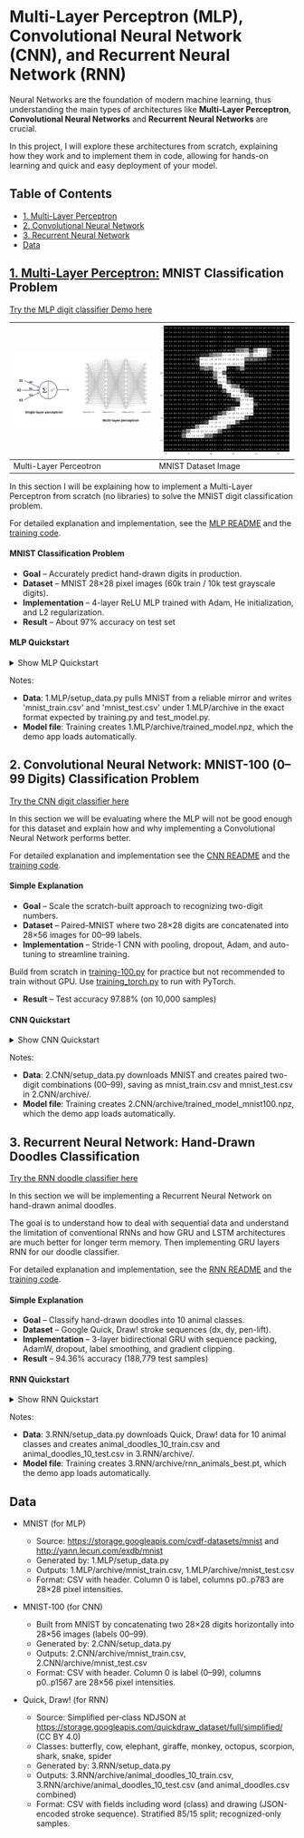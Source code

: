 # Multi-Layer Perceptron (MLP), Convolutional Neural Network (CNN), and Recurrent Neural Network (RNN)

Neural Networks are the foundation of modern machine learning, thus understanding the main types of architectures like **Multi-Layer Perceptron**, **Convolutional Neural Networks** and **Recurrent Neural Networks** are crucial. 

In this project, I will explore these architectures from scratch, explaining how they work and to implement them in code, allowing for hands-on learning and quick and easy deployment of your model. 



## Table of Contents

- [1. Multi-Layer Perceptron](#mlp)
- [2. Convolutional Neural Network](#cnn) 
- [3. Recurrent Neural Network](#rnn)
- [Data](#data)


<a id="mlp"></a>
## [1. Multi-Layer Perceptron:](1.MLP/README.md) MNIST Classification Problem
[Try the MLP digit classifier Demo here](https://huggingface.co/spaces/Eli181927/elliot_digit_classifier/)

| <img src="1.MLP/assets/mlp.png" width="400" alt="Accuracy"> | <img src="1.MLP/assets/digit.png" width="400" alt="Loss"> |
|---|---|
| Multi-Layer Perceotron| MNIST Dataset Image|

In this section I will be explaining how to implement a Multi-Layer Perceptron from scratch (no libraries) to solve the MNIST digit classification problem.

For detailed explanation and implementation, see the [MLP README](1.MLP/README.md) and the [training code](1.MLP/training.py). 

#### MNIST Classification Problem
- **Goal** – Accurately predict hand-drawn digits in production. 
- **Dataset** – MNIST 28×28 pixel images (60k train / 10k test grayscale digits).
- **Implementation** – 4-layer ReLU MLP trained with Adam, He initialization, and L2 regularization.
- **Result** – About 97% accuracy on test set 

#### MLP Quickstart

<details>
<summary>Show MLP Quickstart</summary>

Minimal steps to download data, train, test, and run the app.

```bash
# 1) Navigate to project folder and create virtual env
cd 1.MLP
python -m venv .venv && source .venv/bin/activate

# 2) Install deps for the MLP
pip install -r requirements.txt

# 3) Download MNIST and prepare CSVs (writes to archive)
python setup_data.py

# 4) Train (saves model to archive/trained_model.npz)
python training.py

# 5) Evaluate on test set
python test_model.py

# 6) Optional: launch the local demo UI
python app.py
```

</details>

Notes:
- **Data**: 1.MLP/setup_data.py pulls MNIST from a reliable mirror and writes 'mnist_train.csv' and 'mnist_test.csv' under 1.MLP/archive in the exact format expected by training.py and test_model.py.
- **Model file**: Training creates 1.MLP/archive/trained_model.npz, which the demo app loads automatically.



<a id="cnn"></a>
## 2. Convolutional Neural Network: MNIST-100 (0–99 Digits) Classification Problem 
[Try the CNN digit classifier here](https://huggingface.co/spaces/Eli181927/0-99_Classification)

In this section we will be evaluating where the MLP will not be good enough for this dataset and explain how and why implementing a Convolutional Neural Network performs better.

For detailed explanation and implementation see the [CNN README](2.CNN/README.md) and the [training code](2.CNN/training_torch.py).


#### Simple Explanation
- **Goal** – Scale the scratch-built approach to recognizing two-digit numbers.
- **Dataset** – Paired-MNIST where two 28×28 digits are concatenated into 28×56 images for 00–99 labels.
- **Implementation** – Stride-1 CNN with pooling, dropout, Adam, and auto-tuning to streamline training. 

Build from scratch in [training-100.py](2.CNN/training-100.py) for practice but not recommended to train without GPU. Use [training_torch.py](2.CNN/training_torch.py) to run with PyTorch.

- **Result** – Test accuracy 97.88% (on 10,000 samples)

#### CNN Quickstart

<details>
<summary>Show CNN Quickstart</summary>

Minimal steps to download data, train, test, and run the app.

Two options:

1) From-scratch (GPU recommended)

```bash
cd 2.CNN
python -m venv .venv && source .venv/bin/activate
pip install -r requirements.txt
python setup_data.py
python training-100.py --epochs 20 --batch-size 256
```

2) Libraries (fast on CPU)

```bash
cd 2.CNN
python -m venv .venv && source .venv/bin/activate
pip install -r requirements.txt
python setup_data.py
python training_torch.py --epochs 20 --batch-size 256 --device cpu
```

Evaluate and run the app:

```bash
cd 2.CNN
python test_model.py
python app.py
```

</details>

Notes:
- **Data**: 2.CNN/setup_data.py downloads MNIST and creates paired two-digit combinations (00–99), saving as mnist_train.csv and mnist_test.csv in 2.CNN/archive/.
- **Model file**: Training creates 2.CNN/archive/trained_model_mnist100.npz, which the demo app loads automatically.



<a id="rnn"></a>
## 3. Recurrent Neural Network: Hand-Drawn Doodles Classification
[Try the RNN doodle classifier here](https://huggingface.co/spaces/Eli181927/animal_doodle_classifier)

In this section we will be implementing a Recurrent Neural Network on hand-drawn animal doodles. 

The goal is to understand how to deal with sequential data and understand the limitation of conventional RNNs and how GRU and LSTM architectures are much better for longer term memory. Then implementing GRU layers RNN for our doodle classifier.

For detailed explanation and implementation, see the [RNN README](3.RNN/README.md) and the [training code](3.RNN/training-doodle.py). 


#### Simple Explanation
- **Goal** – Classify hand-drawn doodles into 10 animal classes.
- **Dataset** – Google Quick, Draw! stroke sequences (dx, dy, pen-lift).
- **Implementation** – 3-layer bidirectional GRU with sequence packing, AdamW, dropout, label smoothing, and gradient clipping.
- **Result** – 94.36% accuracy (188,779 test samples)

#### RNN Quickstart

<details>
<summary>Show RNN Quickstart</summary>

Minimal steps to download data, train, test, and run the app.

```bash
# 1) Navigate to project folder and create virtual env
cd 3.RNN
python -m venv .venv && source .venv/bin/activate

# 2) Install deps for the RNN
pip install -r requirements.txt

# 3) Download Quick, Draw! dataset and prepare splits (writes to archive)
python setup_data.py

# 4) Train (saves model to archive/rnn_animals_best.pt)
python training-doodle.py

# 5) Evaluate on test set and generate plots
python eval_and_plots.py

# 6) Optional: launch the local demo UI
python app.py
```

</details>

Notes:
- **Data**: 3.RNN/setup_data.py downloads Quick, Draw! data for 10 animal classes and creates animal_doodles_10_train.csv and animal_doodles_10_test.csv in 3.RNN/archive/.
- **Model file**: Training creates 3.RNN/archive/rnn_animals_best.pt, which the demo app loads automatically.

<a id="data"></a>
## Data

- MNIST (for MLP)
  - Source: https://storage.googleapis.com/cvdf-datasets/mnist and http://yann.lecun.com/exdb/mnist
  - Generated by: 1.MLP/setup_data.py
  - Outputs: 1.MLP/archive/mnist_train.csv, 1.MLP/archive/mnist_test.csv
  - Format: CSV with header. Column 0 is label, columns p0..p783 are 28×28 pixel intensities.

- MNIST‑100 (for CNN)
  - Built from MNIST by concatenating two 28×28 digits horizontally into 28×56 images (labels 00–99).
  - Generated by: 2.CNN/setup_data.py
  - Outputs: 2.CNN/archive/mnist_train.csv, 2.CNN/archive/mnist_test.csv
  - Format: CSV with header. Column 0 is label (0–99), columns p0..p1567 are 28×56 pixel intensities.

- Quick, Draw! (for RNN)
  - Source: Simplified per‑class NDJSON at https://storage.googleapis.com/quickdraw_dataset/full/simplified/ (CC BY 4.0)
  - Classes: butterfly, cow, elephant, giraffe, monkey, octopus, scorpion, shark, snake, spider
  - Generated by: 3.RNN/setup_data.py
  - Outputs: 3.RNN/archive/animal_doodles_10_train.csv, 3.RNN/archive/animal_doodles_10_test.csv (and animal_doodles.csv combined)
  - Format: CSV with fields including word (class) and drawing (JSON-encoded stroke sequence). Stratified 85/15 split; recognized-only samples.
